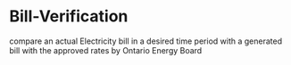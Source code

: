 # Bill-Verification
compare an actual Electricity bill in a desired time period with a generated bill with the approved rates by Ontario Energy Board
